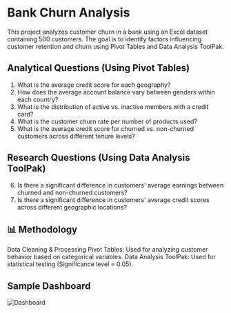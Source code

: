 #  Bank Churn Analysis
This project analyzes customer churn in a bank using an Excel dataset containing 500 customers. The goal is to identify factors influencing customer retention and churn using Pivot Tables and Data Analysis ToolPak.


 Analytical Questions (Using Pivot Tables)
 -----------------------------------------
1. What is the average credit score for each geography?
2. How does the average account balance vary between genders within each country?
3. What is the distribution of active vs. inactive members with a credit card?
4. What is the customer churn rate per number of products used?
5. What is the average credit score for churned vs. non-churned customers across different tenure levels?

 Research Questions (Using Data Analysis ToolPak)
 -----------------------------------------------
6. Is there a significant difference in customers' average earnings between churned and non-churned customers?
7. Is there a significant difference in customers' average credit scores across different geographic locations?

 📊 Methodology
 --------------
 Data Cleaning & Processing
 Pivot Tables: Used for analyzing customer behavior based on categorical variables.
 Data Analysis ToolPak: Used for statistical testing (Significance level = 0.05).

 **Sample Dashboard**
 ------------------
 ![Dashboard](https://github.com/user-attachments/assets/d5f1e909-1f40-4078-b453-7c9ca77492fe)

